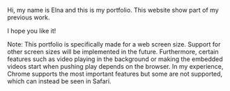 Hi, my name is Elna and this is my portfolio.
This website show part of my previous work.

I hope you like it!

Note:
This portfolio is specifically made for a web screen size. 
Support for other screen sizes will be implemented in the future. 
Furthermore, certain features such as video playing in the background or making the embedded videos start when pushing play depends on the browser. 
In my experience, Chrome supports the most important features but some are not supported, which can instead be seen in Safari.

